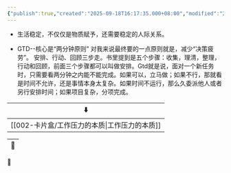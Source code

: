 ```yaml
---
{"publish":true,"created":"2025-09-18T16:17:35.000+08:00","modified":"2025-09-18T16:17:35.000+08:00","cssclasses":""}
---
```




- 生活稳定，不仅仅是物质赋予，还需要稳定的人际关系。

- GTD--核心是“两分钟原则”
对我来说最终要的一点原则就是，减少“决策疲劳”。
安排、行动、回顾三步走。书里提到是五个步骤：收集，理清，整理，行动和回顾，前面三个步骤都可以叫做安排。Gtd就是说，面对一个新任务时，只需要看两分钟之内能不能完成。如果可以，立马做；如果不行，那就看是时间不允许，还是事情本身太复杂。如果时间不运行，那么久委派他人或者另行安排时间；如果项目复杂，分项完成。



| ⬇️                              |
| ------------------------------- |
| [[002-卡片盒/工作压力的本质\|工作压力的本质]] |


| 🔗 |
| -- |


🌴